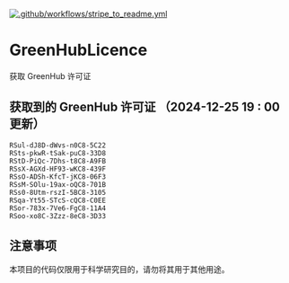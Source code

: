 [![.github/workflows/stripe_to_readme.yml](https://github.com/zjx-kimi/GreenHubLicence/actions/workflows/stripe_to_readme.yml/badge.svg)](https://github.com/zjx-kimi/GreenHubLicence/actions/workflows/stripe_to_readme.yml)
# GreenHubLicence
获取 GreenHub 许可证
## 获取到的 GreenHub 许可证 （2024-12-25 19 : 00 更新）
```
RSul-dJ8D-dWvs-n0C8-5C22
RSts-pkwR-tSak-puC8-33D8
RStD-PiQc-7Dhs-t8C8-A9FB
RSsX-AGXd-HF93-wKC8-439F
RSsO-ADSh-KfcT-jKC8-06F3
RSsM-SOlu-19ax-oQC8-701B
RSs0-8Utm-rszI-5BC8-3105
RSqa-Yt55-STcS-cQC8-C0EE
RSor-783x-7Ve6-FgC8-11A4
RSoo-xo8C-3Zzz-8eC8-3D33
```

## 注意事项

本项目的代码仅限用于科学研究目的，请勿将其用于其他用途。

